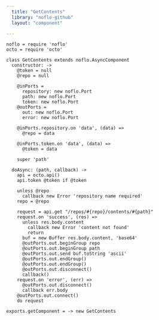 ```yaml
---
  title: "GetContents"
  library: "noflo-github"
  layout: "component"

---
```


    noflo = require 'noflo'
    octo = require 'octo'
    
    class GetContents extends noflo.AsyncComponent
      constructor: ->
        @token = null
        @repo = null
    
        @inPorts =
          repository: new noflo.Port
          path: new noflo.Port
          token: new noflo.Port
        @outPorts =
          out: new noflo.Port
          error: new noflo.Port
    
        @inPorts.repository.on 'data', (data) =>
          @repo = data
    
        @inPorts.token.on 'data', (data) =>
          @token = data
    
        super 'path'
    
      doAsync: (path, callback) ->
        api = octo.api()
        api.token @token if @token
    
        unless @repo
          callback new Error 'repository name required'
        repo = @repo
    
        request = api.get "/repos/#{repo}/contents/#{path}"
        request.on 'success', (res) =>
          unless res.body.content
            callback new Error 'content not found'
            return
          buf = new Buffer res.body.content, 'base64'
          @outPorts.out.beginGroup repo
          @outPorts.out.beginGroup path
          @outPorts.out.send buf.toString 'ascii'
          @outPorts.out.endGroup()
          @outPorts.out.endGroup()
          @outPorts.out.disconnect()
          callback()
        request.on 'error', (err) =>
          @outPorts.out.disconnect()
          callback err.body
        @outPorts.out.connect()
        do request
    
    exports.getComponent = -> new GetContents
    
